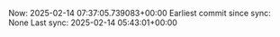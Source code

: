 Now: 2025-02-14 07:37:05.739083+00:00 Earliest commit since sync: None Last sync: 2025-02-14 05:43:01+00:00
